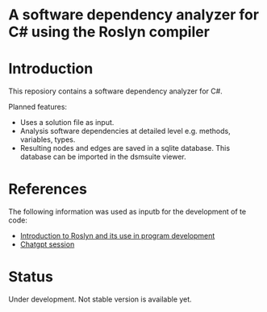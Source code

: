 #  A software dependency analyzer for C# using the Roslyn compiler

# Introduction

This reposiory contains a software dependency analyzer for C#. 

Planned features:
- Uses a solution file as input.
- Analysis software dependencies at detailed level e.g. methods, variables, types.
- Resulting nodes and edges are saved in a sqlite database. This database can be imported in the dsmsuite viewer.

# References
The following information was used as inputb for the development of te code:

* [Introduction to Roslyn and its use in program development](https://unicorn-dev.medium.com/introduction-to-roslyn-and-its-use-in-program-development-ee576503d659)
* [Chatgpt session](ChatGptSession.md)

# Status

Under development. Not stable version is available yet.



